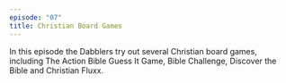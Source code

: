 ```yaml
---
episode: "07"
title: Christian Board Games
---
```


In this episode the Dabblers try out several Christian board games, including The Action Bible Guess It Game, Bible Challenge, Discover the Bible and Christian Fluxx.

